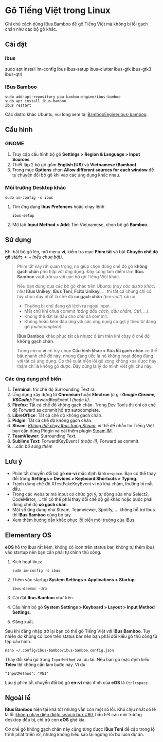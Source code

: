 # Gõ Tiếng Việt trong Linux

Ghi chú cách dùng IBus Bamboo để gõ Tiếng Việt mà không bị lỗi gạch chân như các bộ gõ khác.

## Cài đặt

### Ibus

sudo apt install im-config ibus ibus-setup ibus-clutter ibus-gtk ibus-gtk3 ibus-qt4

### IBus Bamboo

    sudo add-apt-repository ppa:bamboo-engine/ibus-bamboo
    sudo apt install ibus-bamboo
    ibus restart

Các distro khác Ubuntu, vui lòng xem tại [BambooEngine/ibus-bamboo](https://github.com/BambooEngine/ibus-bamboo).

## Cấu hình

### GNOME

1. Truy cập cấu hình bộ gõ **Settings > Region & Language > Input Sources**.
1. Thiết lập 2 bộ gõ gồm **English (US)** và **Vietnamese (Bamboo)**.
1. Trong mục **Options** chọn **Allow different sources for each window** để tự chuyển đổi bộ gõ khi vào các ứng dụng khác nhau.

### Môi trường Desktop khác

    sudo im-config -s ibus

1. Tìm ứng dụng **Ibus Prefences** hoặc chạy lệnh:

       ibus-setup

1. Mở tab **Input Method > Add**: Tìm Vietnamese, chọn bộ gõ **Bamboo**.

## Sử dụng

Khi bật bộ gõ lên, mở menu **vi**, kiểm tra mục **Phím tắt** và bật **Chuyển chế độ gõ `Shift + ~`** _(nếu chưa bật)_.

> Phím tắt này rất quan trọng, nó giúp chọn đúng chế độ gõ **không gạch chân** phù hợp với ứng dụng. Đây cũng làm điểm làm **IBus Bamboo** vượt trội so với các bộ gõ Tiếng Việt khác.
>
> Nếu bạn dùng qua các bộ gõ khác trên Ubuntu _(hay các distro khác)_ như **IBus Unikey**, **IBus Teni**, **Fcitx Unikey**, ... thì tất cả chúng chỉ có tùy chọn duy nhất là chế độ **có gạch chân** _(pre-edit)_ xấu xí:
>
> - Thường bị chữ đang gõ lệch ra ngoài input.
> - Mất chữ khi chưa commit _(bằng dấu cách, dấu chấm, Ctrl, ...)_.
> - Không thể đặt lại dấu cho chữ đã commit.
> - Không hoặc kém đáp ứng với các ứng dụng có gợi ý theo từ đang gõ _(autocomplete)_.
>
> **IBus Bamboo** khắc phục tất cả nhược điểm trên khi chạy ở chế độ **không gạch chân**.
>
> Trong menu **vi** có tùy chọn **Cấu hình khác > Sửa lỗi gạch chân** có thể bật nhanh chế độ này, nhưng đáng tiếc là nó không hoạt động đúng với tất cả ứng dụng. Có thể xuất hiện lỗi gõ xong không xóa được hay thậm chí là không gõ được. Đây cũng là lý do mình viết ghi chú này.

### Các ứng dụng phổ biến

1. **Terminal**: trừ chế độ Surrounding Text ra.
1. Ứng dụng xây dựng từ **Chromium** hoặc **Electron** _(e.g.: **Google Chrome**, **VSCode**)_: ForwardKeyEvent I _(hoặc II)_.
1. **Firefox**: Tất cả chế độ không gạch chân. Trong Dev Tools thì chỉ có chế độ Forward as commit hỗ trợ autocomplete.
1. **LibreOffice**: Tất cả chế độ không gạch chân.
1. **Pidgin**: Tất cả chế độ không gạch chân.
1. **Steam**: [_Không thể chạy Ibus trong Steam_](https://github.com/ValveSoftware/steam-for-linux/issues/781), vì thế để nhắn tin Tiếng Việt bạn cần dùng Pidgin và cài thêm plugin [Steam IM](https://github.com/EionRobb/pidgin-opensteamworks).
1. **TeamViewer**: Surrounding Text.
1. **Sublime Text**: ForwardKeyEvent I _(hoặc II)_, Forward as commit.
1. _...cần bổ sung thêm_

## Lưu ý

- Phím tắt chuyển đổi bộ gõ **en-vi** mặc định là `Win+space`. Bạn có thể thay đổi trong **Settings > Devices > Keyboard Shortcuts > Typing**.
- Tránh dùng chế độ XTestFakeKeyEvent vì nó khá chậm, thường bị mất dấu.
- Trong các website mà input có chức gợi ý, tự động sửa như Select2, CodeMirror, ... thì có thể phải thay đổi chế độ gõ khác hoặc buộc phải dùng chế độ **có gạch chân**.
- Một số ứng dụng như Steam, Teamviewer, Spotify, ... không hỗ trợ Ibus thì **IBus Bamboo** cũng bó tay.
- Xem thêm [hướng dẫn khắc phục lỗi biến môi trường của IBus](https://github.com/BambooEngine/ibus-bamboo/wiki/Kh%C3%B4ng-g%C3%B5-%C4%91%C6%B0%E1%BB%A3c-ti%E1%BA%BFng-vi%E1%BB%87t-tr%C3%AAn-ph%E1%BA%A7n-m%E1%BB%81m-%60abc-xyz%60).

## Elementary OS

**eOS** hỗ trợ ibus rất kém, không có icon trên status bar, không tự thêm ibus vào startup nên bạn cần phải tự chỉnh thủ công.

1. Kích hoạt ibus:

       sudo im-config -s ibus

1. Thêm vào startup **System Settings > Applications > Startup**:

       ibus-daemon -drx

1. Cài đặt **Ibus Bamboo** như trên.
1. Cấu hình bộ gõ **System Settings > Keyboard > Layout > Input Method Settings**.
1. Đăng xuất.

Sau khi đăng nhập trở lại bạn có thể gõ Tiếng Việt với **IBus Bamboo**.
Tuy nhiên do không có icon trên status bar nên bạn phải đổi kiểu gõ thủ công từ tệp cầu hình.

    nano ~/.config/ibus-bamboo/ibus-bamboo.config.json

Thay đổi kiểu gõ trong `InputMethod` và lưu lại. Nếu bạn gõ mặc định kiểu **Telex** thì không cần làm bước này. Ví dụ:

    "InputMethod": "VNI"

Lưu ý phím tắt chuyển đổi bộ gõ **en-vi** mặc định của **eOS** là `Ctrl+space`.


## Ngoài lề

**IBus Bamboo** hiện tại khá tốt nhưng vẫn còn một số lỗi. Khó chịu nhất có lẽ là lỗi [không nhận diện được search box #80](https://github.com/BambooEngine/ibus-bamboo/issues/80), hầu hết các môi trường desktop đều bị, chỉ trừ con **eOS** ghẻ kia.

Cơ chế gõ không gạch chân này cũng từng được **IBus Teni** đề cập trong lộ trình phát triển v2, nhưng không hiểu sao lại ngừng rồi bỏ luôn dự án.
